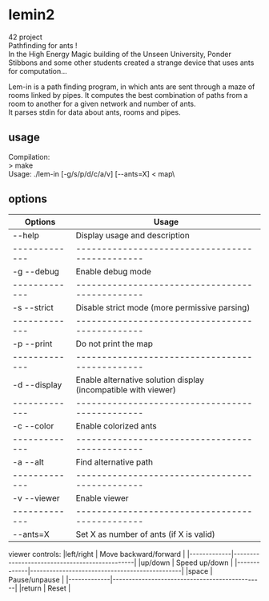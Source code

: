 # lemin2

42 project\
Pathfinding for ants !\
In the High Energy Magic building of the Unseen University, Ponder Stibbons and
 some other students created a strange device that uses ants for computation...

Lem-in is a path finding program, in which ants are sent through a maze of rooms linked by pipes. It computes the best combination of paths from a room to another for a given network and number of ants.\
It parses stdin for data about ants, rooms and pipes.

## usage

Compilation:\
\> make\
Usage:	./lem-in [-g/s/p/d/c/a/v] [--ants=X] < map\

## options

|   Options   |                  Usage                        |
|-------------|-----------------------------------------------|
|--help       | Display usage and description                 |
|-------------|-----------------------------------------------|
|-g --debug   | Enable debug mode                             |
|-------------|-----------------------------------------------|
|-s --strict  | Disable strict mode (more permissive parsing) |
|-------------|-----------------------------------------------|
|-p --print   | Do not print the map                          |
|-------------|-----------------------------------------------|
|-d --display | Enable alternative solution display (incompatible with viewer)|
|-------------|-----------------------------------------------|
|-c --color   | Enable colorized ants                         |
|-------------|-----------------------------------------------|
|-a --alt     | Find alternative path                         |
|-------------|-----------------------------------------------|
|-v --viewer  | Enable viewer                                 |
|-------------|-----------------------------------------------|
|--ants=X     | Set X as number of ants (if X is valid)       |

viewer controls:
|left/right   | Move backward/forward                         |
|-------------|-----------------------------------------------|
|up/down      | Speed up/down                                 |
|-------------|-----------------------------------------------|
|space        | Pause/unpause                                 |
|-------------|-----------------------------------------------|
|return       | Reset                                         |